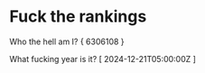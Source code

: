 # Fuck the rankings

Who the hell am I?
{ 6306108 }

What fucking year is it?
[ 2024-12-21T05:00:00Z ]

